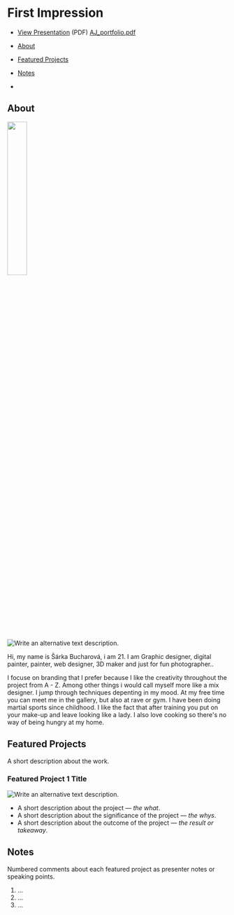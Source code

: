 # First Impression

<!-- This is a comment, only visible to the author: Add a link to your presentation. -->
<!-- Presentations do not need to be a PDF, you may link elsewhere, such as Figma, YouTube, etc. -->
<!-- Consider adding navigation to each section (About, Featured Projects, Notes, etc.) -->


- [View Presentation](img/surname-draft-first-impression-2023.pdf) (PDF) <!-- Add helpful hint as to what kind of file or destination is here. --> [AJ_portfolio.pdf](https://github.com/bucharova/english-for-designers-1/files/14014071/AJ_portfolio.pdf)

- [About](#about)
- [Featured Projects](#featured-projects)
- [Notes](#notes)
- 


## About
<img src="https://github.com/bucharova/english-for-designers/assets/150127129/150127129/0d7ceca4-d4f4-442d-8584-f30734274ca7" width=30% height=30%>
 <!-- Consider including a headshot. We’re not designing, so keep the image width/height around 320px x 320px (square). Replace "surname" with your surname in the file name. --> 



![Write an alternative text description.](img/surname-headshot.jpg)

Hi, my name is Šárka Bucharová, i am 21. I am Graphic designer, digital painter, painter, web designer, 3D maker and just for fun photographer..

I focuse on branding that I prefer because I like the creativity throughout the project from A - Z. Among other things i would call myself more like a mix designer. I jump through techniques depenting in my mood. At my free time you can meet me in the gallery, but also at rave or gym. I have been doing martial sports since childhood. I like the fact that after training you put on your make-up and leave looking like a lady. I also love cooking so there's no way of being hungry at my home.
## Featured Projects

A short description about the work.

### Featured Project 1 Title

<!-- Use a static poster image or animated GIF, but no video files. Again, keep the image width/height manageable, around 1280x x 720px (16:9 aspect ratio), or a max-width of 1280px. -->

![Write an alternative text description.](img/featured-project-01.png)

- A short description about the project — *the what*.
- A short description about the significance of the project — *the whys*.
- A short description about the outcome of the project — *the result or takeaway*.

<!-- Use the same stucture above for the rest of your featured projects. -->

## Notes

Numbered comments about each featured project as presenter notes or speaking points.

1. …
2. …
3. …
<!-- And so on. -->
